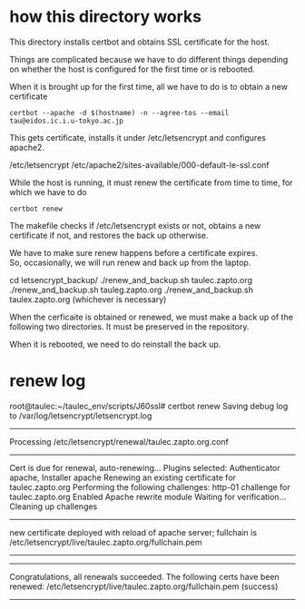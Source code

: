 # how this directory works

This directory installs certbot and obtains SSL certificate for the host.

Things are complicated because we have to do different things depending on whether the host is configured for the first time or is rebooted.

When it is brought up for the first time, all we have to do is to obtain a new certificate

```
certbot --apache -d $(hostname) -n --agree-tos --email tau@eidos.ic.i.u-tokyo.ac.jp
```

This gets certificate, installs it under /etc/letsencrypt and configures apache2.

/etc/letsencrypt
/etc/apache2/sites-available/000-default-le-ssl.conf

While the host is running, it must renew the certificate from time to time, for which we have to do

```
certbot renew
```

The makefile checks if /etc/letsencrypt exists or not, obtains a new certificate if not, and restores the back up otherwise.

We have to make sure renew happens before a certificate expires.  
So, occasionally, we will run renew and back up from the laptop.

cd letsencrypt_backup/
./renew_and_backup.sh taulec.zapto.org
./renew_and_backup.sh tauleg.zapto.org
./renew_and_backup.sh taulex.zapto.org
(whichever is necessary)

When the cerficaite is obtained or renewed, we must make a back up of the following two directories.
It must be preserved in the repository.

When it is rebooted, we need to do reinstall the back up.


# renew log

root@taulec:~/taulec_env/scripts/J60ssl# certbot renew
Saving debug log to /var/log/letsencrypt/letsencrypt.log

- - - - - - - - - - - - - - - - - - - - - - - - - - - - - - - - - - - - - - - -
Processing /etc/letsencrypt/renewal/taulec.zapto.org.conf
- - - - - - - - - - - - - - - - - - - - - - - - - - - - - - - - - - - - - - - -
Cert is due for renewal, auto-renewing...
Plugins selected: Authenticator apache, Installer apache
Renewing an existing certificate for taulec.zapto.org
Performing the following challenges:
http-01 challenge for taulec.zapto.org
Enabled Apache rewrite module
Waiting for verification...
Cleaning up challenges

- - - - - - - - - - - - - - - - - - - - - - - - - - - - - - - - - - - - - - - -
new certificate deployed with reload of apache server; fullchain is
/etc/letsencrypt/live/taulec.zapto.org/fullchain.pem
- - - - - - - - - - - - - - - - - - - - - - - - - - - - - - - - - - - - - - - -

- - - - - - - - - - - - - - - - - - - - - - - - - - - - - - - - - - - - - - - -

Congratulations, all renewals succeeded. The following certs have been renewed:
  /etc/letsencrypt/live/taulec.zapto.org/fullchain.pem (success)
- - - - - - - - - - - - - - - - - - - - - - - - - - - - - - - - - - - - - - - -
